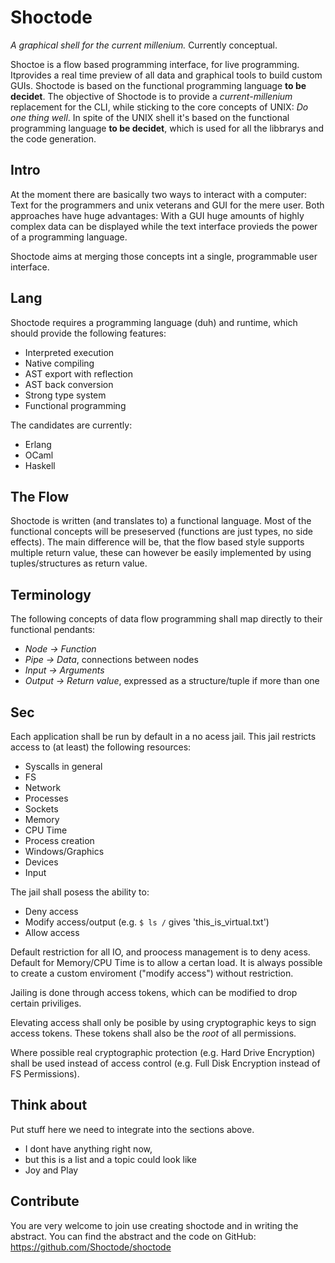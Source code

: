# Shoctode

*A graphical shell for the current millenium.*
Currently conceptual.

Shoctoe is a flow based programming interface,
for live programming.
Itprovides a real time preview of all data and graphical
tools to build custom GUIs.
Shoctode is based on the functional programming language
**to be decidet**.
The objective of Shoctode is to provide a
*current-millenium* replacement for the CLI, while sticking
to the core concepts of UNIX: *Do one thing well*.
In spite of the UNIX shell it's based on the functional
programming language **to be decidet**, which is used for
all the libbrarys and the code generation.

## Intro

At the moment there are basically two ways to interact with
a computer: Text for the programmers and unix veterans and
GUI for the mere user. Both approaches have huge advantages:
With a GUI huge amounts of highly complex data can be
displayed while the text interface provieds the power of a
programming language.

Shoctode aims at merging those concepts int a single,
programmable user interface.

## Lang

Shoctode requires a programming language (duh) and runtime,
which should provide the following features:

* Interpreted execution
* Native compiling
* AST export with reflection
* AST back conversion
* Strong type system
* Functional programming

The candidates are currently:

* Erlang
* OCaml
* Haskell

## The Flow

Shoctode is written (and translates to) a functional
language. Most of the functional concepts will be
preseserved (functions are just types, no side effects).
The main difference will be, that the flow based style
supports multiple return value, these can however be easily
implemented by using tuples/structures as return value.

## Terminology

The following concepts of data flow programming shall map
directly to their functional pendants:

* *Node -> Function*
* *Pipe -> Data*, connections between nodes
* *Input -> Arguments*
* *Output -> Return value*, expressed as a structure/tuple
  if more than one

## Sec

Each application shall be run by default in a no acess
jail. This jail restricts access to (at least) the following
resources:

* Syscalls in general
* FS
* Network
* Processes
* Sockets
* Memory
* CPU Time
* Process creation
* Windows/Graphics
* Devices
* Input

The jail shall posess the ability to:

* Deny access
* Modify access/output (e.g. `$ ls /` gives
  'this_is_virtual.txt')
* Allow access

Default restriction for all IO, and proocess management is to deny acess.
Default for Memory/CPU Time is to allow a certan load.
It is always possible to create a custom enviroment ("modify
access") without restriction.

Jailing is done through access tokens, which can be modified
to drop certain priviliges.

Elevating access shall only be posible by using
cryptographic keys to sign access tokens.
These tokens shall also be the *root* of all permissions.

Where possible real cryptographic protection (e.g. Hard
Drive Encryption) shall be used instead of access control
(e.g. Full Disk Encryption instead of FS Permissions).

## Think about

Put stuff here we need to integrate into the sections above.

* I dont have anything right now,
* but this is a list and a topic could look like
* Joy and Play 

## Contribute

You are very welcome to join use creating shoctode and in
writing the abstract.
You can find the abstract and the code on GitHub:
https://github.com/Shoctode/shoctode
